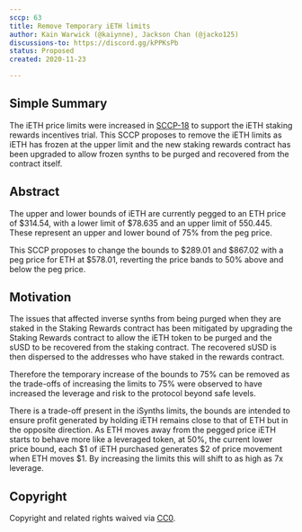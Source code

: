 ```yaml
---
sccp: 63
title: Remove Temporary iETH limits
author: Kain Warwick (@kaiynne), Jackson Chan (@jacko125)
discussions-to: https://discord.gg/kPPKsPb
status: Proposed
created: 2020-11-23

---
```


## Simple Summary
<!--"If you can't explain it simply, you don't understand it well enough." Provide a simplified and layman-accessible explanation of the SCCP.-->
The iETH price limits were increased in [SCCP-18](./sccp-18.md) to support the iETH staking rewards incentives trial. This SCCP proposes to remove the iETH limits as iETH has frozen at the upper limit and the new staking rewards contract has been upgraded to allow frozen synths to be purged and recovered from the contract itself.

## Abstract
<!--A short (~200 word) description of the variable change proposed.-->
The upper and lower bounds of iETH are currently pegged to an ETH price of $314.54, with a lower limit of $78.635 and an upper limit of 550.445. These represent an upper and lower bound of 75% from the peg price.

This SCCP proposes to change the bounds to $289.01 and $867.02 with a peg price for ETH at $578.01, reverting the price bands to 50% above and below the peg price.

## Motivation
<!--The motivation is critical for SCCPs that want to update variables within Synthetix. It should clearly explain why the existing variable is not incentive aligned. SCCP submissions without sufficient motivation may be rejected outright.-->
The issues that affected inverse synths from being purged when they are staked in the Staking Rewards contract has been mitigated by upgrading the Staking Rewards contract to allow the iETH token to be purged and the sUSD to be recovered from the staking contract. The recovered sUSD is then dispersed to the addresses who have staked in the rewards contract.

Therefore the temporary increase of the bounds to 75% can be removed as the trade-offs of increasing the limits to 75% were observed to have increased the leverage and risk to the protocol beyond safe levels.

There is a trade-off present in the iSynths limits, the bounds are intended to ensure profit generated by holding iETH remains close to that of ETH but in the opposite direction. As ETH moves away from the pegged price iETH starts to behave more like a leveraged token, at 50%, the current lower price bound, each $1 of iETH purchased generates $2 of price movement when ETH moves $1. By increasing the limits this will shift to as high as 7x leverage.


## Copyright
Copyright and related rights waived via [CC0](https://creativecommons.org/publicdomain/zero/1.0/).
